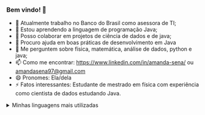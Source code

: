 ### Bem vindo! 👋

- 🔭 Atualmente trabalho no Banco do Brasil como asessora de TI;
- 🌱 Estou aprendendo a linguagem de programação Java;
- 👯 Posso colaborar em projetos de ciência de dados e de java;
- 🤔 Procuro ajuda em boas práticas de desenvolvimento em Java
- 💬 Me perguntem sobre física, matemática, análise de dados, python e java;
- 📫 Como me encontrar: https://www.linkedin.com/in/amanda-sena/ ou amandasena97@gmail.com
- 😄 Pronomes: Ela/dela
- ⚡ Fatos interessantes: Estudante de mestrado em física com experiência como cientista de dados estudando Java.


<details>
<summary>Minhas linguagens mais utilizadas</summary>

| Rank | Languages |
|-----:|-----------|
|     1| Java      |
|     2| Python    |
|     3| SQL       |
  
</details>
